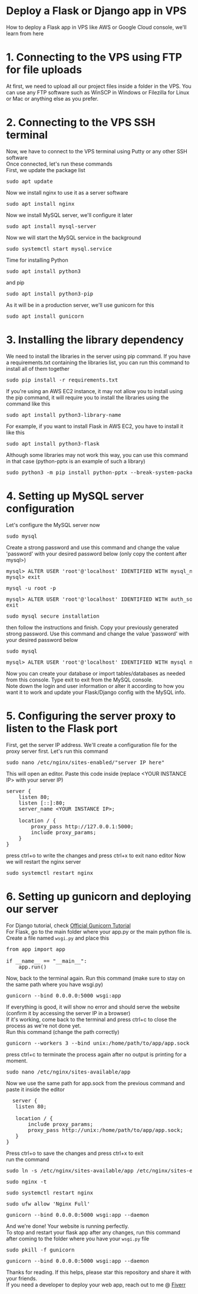 # Deploy a Flask or Django app in VPS
How to deploy a Flask app in VPS like AWS or Google Cloud console, we'll learn from here

# 1. Connecting to the VPS using FTP for file uploads
At first, we need to upload all our project files inside a folder in the VPS. You can use any FTP software such as WinSCP in Windows or Filezilla for Linux or Mac or anything else as you prefer.

# 2. Connecting to the VPS SSH terminal
Now, we have to connect to the VPS terminal using Putty or any other SSH software<br>
Once connected, let's run these commands<br>
First, we update the package list
<pre>sudo apt update</pre>
Now we install nginx to use it as a server software
<pre>sudo apt install nginx</pre>
Now we install MySQL server, we'll configure it later
<pre>sudo apt install mysql-server</pre>
Now we will start the MySQL service in the background
<pre>sudo systemctl start mysql.service</pre>
Time for installing Python
<pre>sudo apt install python3</pre>
and pip
<pre>sudo apt install python3-pip</pre>
As it will be in a production server, we'll use gunicorn for this
<pre>sudo apt install gunicorn</pre>

# 3. Installing the library dependency
We need to install the libraries in the server using pip command. If you have a requirements.txt containing the libraries list, you can run this command to install all of them together
<pre>sudo pip install -r requirements.txt</pre>
If you're using an AWS EC2 instance, it may not allow you to install using the pip command, it will require you to install the libraries using the command like this
<pre>sudo apt install python3-library-name</pre>
For example, if you want to install Flask in AWS EC2, you have to install it like this
<pre>sudo apt install python3-flask</pre>
Although some libraries may not work this way, you can use this command in that case (python-pptx is an example of such a library)
<pre>sudo python3 -m pip install python-pptx --break-system-packages</pre>

# 4. Setting up MySQL server configuration
Let's configure the MySQL server now
<pre>sudo mysql</pre>
Create a strong password and use this command and change the value 'password' with your desired password below (only copy the content after mysql>)
<pre>mysql> ALTER USER 'root'@'localhost' IDENTIFIED WITH mysql_native_password BY 'password';
mysql> exit
</pre>
<pre>mysql -u root -p</pre>
<pre>mysql> ALTER USER 'root'@'localhost' IDENTIFIED WITH auth_socket;
exit</pre>
<pre>sudo mysql_secure_installation</pre>
then follow the instructions and finish. Copy your previously generated strong password. Use this command and change the value 'password' with your desired password below
<pre>sudo mysql</pre>
<pre>mysql> ALTER USER 'root'@'localhost' IDENTIFIED WITH mysql_native_password BY 'password';</pre>
Now you can create your database or import tables/databases as needed from this console. Type exit to exit from the MySQL console.<br>
Note down the login and user information or alter it according to how you want it to work and update your Flask/Django config with the MySQL info.

# 5. Configuring the server proxy to listen to the Flask port
First, get the server IP address. We'll create a configuration file for the proxy server first. Let's run this command
<pre>sudo nano /etc/nginx/sites-enabled/"server IP here"</pre>
This will open an editor. Paste this code inside (replace &lt;YOUR INSTANCE IP&gt; with your server IP)
<pre>
server {
    listen 80;
    listen [::]:80;
    server_name &lt;YOUR INSTANCE IP&gt;;
        
    location / {
        proxy_pass http://127.0.0.1:5000;
        include proxy_params;
    }
}
</pre>
press ctrl+o to write the changes and press ctrl+x to exit nano editor
Now we will restart the nginx server
<pre>sudo systemctl restart nginx</pre>

# 6. Setting up gunicorn and deploying our server
For Django tutorial, check <a href="https://docs.gunicorn.org/en/latest/deploy.html" target="_blank">Official Gunicorn Tutorial</a><br>
For Flask, go to the main folder where your app.py or the main python file is. Create a file named <code>wsgi.py</code> and place this
<pre>
from app import app

if __name__ == "__main__":
    app.run()
</pre>

Now, back to the terminal again. Run this command (make sure to stay on the same path where you have wsgi.py)
<pre>gunicorn --bind 0.0.0.0:5000 wsgi:app</pre>
If everything is good, it will show no error and should serve the website (confirm it by accessing the server IP in a browser)<br>
If it's working, come back to the terminal and press ctrl+c to close the process as we're not done yet.<br>
Run this command (change the path correctly)
<pre>gunicorn --workers 3 --bind unix:/home/path/to/app/app.sock -m 777 wsgi:app</pre>
press ctrl+c to terminate the process again after no output is printing for a moment.
<pre>sudo nano /etc/nginx/sites-available/app</pre>
Now we use the same path for app.sock from the previous command and paste it inside the editor
<pre>
  server {
   listen 80;
 
   location / {
       include proxy_params;
       proxy_pass http://unix:/home/path/to/app/app.sock;
   }
}
</pre>
Press ctrl+o to save the changes and press ctrl+x to exit<br>
run the command
<pre>sudo ln -s /etc/nginx/sites-available/app /etc/nginx/sites-enabled/</pre>
<pre>sudo nginx -t</pre>
<pre>sudo systemctl restart nginx</pre>
<pre>sudo ufw allow 'Nginx Full'</pre>
<pre>gunicorn --bind 0.0.0.0:5000 wsgi:app --daemon</pre>
And we're done! Your website is running perfectly.<br>
To stop and restart your flask app after any changes, run this command after coming to the folder where you have your <code>wsgi.py</code> file
<pre>sudo pkill -f gunicorn</pre>
<pre>gunicorn --bind 0.0.0.0:5000 wsgi:app --daemon</pre>

Thanks for reading. If this helps, please star this repository and share it with your friends.<br>
If you need a developer to deploy your web app, reach out to me @ <a href="https://www.fiverr.com/thechoyon">Fiverr</a>
